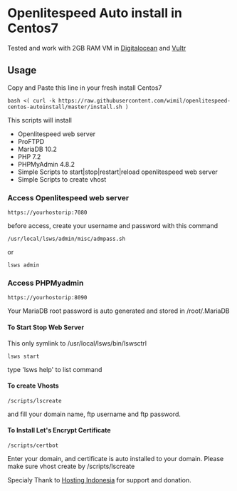 # Openlitespeed Auto install in Centos7

Tested and work with 2GB RAM VM in [Digitalocean](https://m.do.co/c/c0809edd09b1) and [Vultr](https://www.vultr.com/?ref=7083611)
## Usage
Copy and Paste this line in your fresh install Centos7
```
bash <( curl -k https://raw.githubusercontent.com/wimil/openlitespeed-centos-autoinstall/master/install.sh )
```

This scripts will install 
- Openlitespeed web server
- ProFTPD
- MariaDB 10.2
- PHP 7.2
- PHPMyAdmin 4.8.2
- Simple Scripts to start|stop|restart|reload openlitespeed web server
- Simple Scripts to create vhost

### Access Openlitespeed web server
```
https://yourhostorip:7080
```
before access, create your username and password with this command
```
/usr/local/lsws/admin/misc/admpass.sh
```
or
```
lsws admin
```

### Access PHPMyadmin
```
https://yourhostorip:8090
```
Your MariaDB root password is auto generated and stored in /root/.MariaDB

#### To Start Stop Web Server
This only symlink to /usr/local/lsws/bin/lswsctrl
```
lsws start
```
type 'lsws help' to list command
#### To create Vhosts
```
/scripts/lscreate
```
and fill your domain name, ftp username and ftp password.
#### To Install Let's Encrypt Certificate
```
/scripts/certbot
```
Enter your domain, and certificate is auto installed to your domain. Please make sure vhost create by /scripts/lscreate


Specialy Thank to [Hosting Indonesia](https://www.indowebsite.id) for support and donation.
